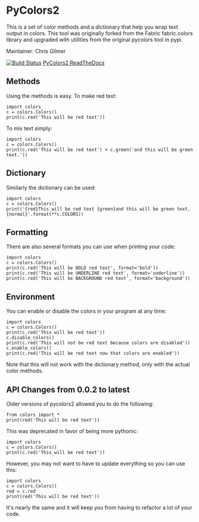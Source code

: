 # PyColors2

This is a set of color methods and a dictionary that help you wrap 
text output in colors.  This tool was originally forked from the
Fabric fabric.colors library and upgraded with utilities from the
original pycolors tool in pypi.

Maintainer: Chris Gilmer

[![Build Status](https://travis-ci.org/chrisgilmerproj/pycolors2.png)](https://travis-ci.org/chrisgilmerproj/pycolors2)
[PyColors2 ReadTheDocs](https://readthedocs.org/projects/pycolors2/)

## Methods

Using the methods is easy.  To make red text:
    
    import colors
    c = colors.Colors()
    print(c.red('This will be red text'))

To mix text simply:

    import colors
    c = colors.Colors()
    print(c.red('This will be red text') + c.green('and this will be green text.'))

## Dictionary

Similarly the dictionary can be used:

    import colors
    c = colors.Colors()
    print('{red}This will be red text {green}and this will be green text.{normal}'.format(**c.COLORS))

## Formatting

There are also several formats you can use when printing your code:

    import colors
    c = colors.Colors()
    print(c.red('This will be BOLD red text', format='bold'))
    print(c.red('This will be UNDERLINE red text', format='underline'))
    print(c.red('This will be BACKGROUND red text', format='background'))

## Environment

You can enable or disable the colors in your program at any time:

    import colors
    c = colors.Colors()
    print(c.red('This will be red text'))
    c.disable_colors()
    print(c.red('This will not be red text because colors are disabled'))
    c.enable_colors()
    print(c.red('This will be red text now that colors are enabled'))

Note that this will not work with the dictionary method, only with the actual
color methods.

## API Changes from 0.0.2 to latest

Older versions of pycolors2 allowed you to do the following:

    from colors import *
    print(red('This will be red text'))

This was deprecated in favor of being more pythonic:

    import colors
    c = colors.Colors()
    print(c.red('This will be red text'))

However, you may not want to have to update everything so you can use this:

    import colors
    c = colors.Colors()
    red = c.red
    print(red('This will be red text'))

It's nearly the same and it will keep you from having to refactor a lot of
your code.
